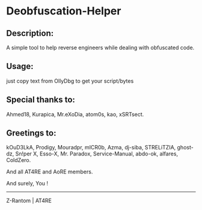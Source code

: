 Deobfuscation-Helper
===================================================================================

Description:
-----------
A simple tool to help reverse engineers while dealing with obfuscated code.

Usage:
-----------
just copy text from OllyDbg to get your script/bytes

Special thanks to:
-----------
Ahmed18, Kurapica, Mr.eXoDia, atom0s, kao, xSRTsect.

Greetings to:
-----------
kOuD3LkA, Prodigy, Mouradpr, mICR0b, Azma, dj-siba, STRELiTZIA‏, ghost-dz, Sn!per X, Esso-X, Mr. Paradox, Service-Manual, abdo-ok, alfares, ColdZero.

And all AT4RE and AoRE members.

And surely, You !

-----------
Z-Rantom | AT4RE
